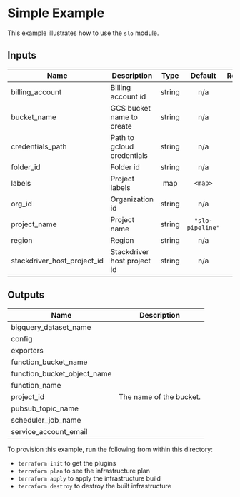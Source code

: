 # Simple Example

This example illustrates how to use the `slo` module.

<!-- BEGINNING OF PRE-COMMIT-TERRAFORM DOCS HOOK -->
## Inputs

| Name | Description | Type | Default | Required |
|------|-------------|:----:|:-----:|:-----:|
| billing\_account | Billing account id | string | n/a | yes |
| bucket\_name | GCS bucket name to create | string | n/a | yes |
| credentials\_path | Path to gcloud credentials | string | n/a | yes |
| folder\_id | Folder id | string | n/a | yes |
| labels | Project labels | map | `<map>` | no |
| org\_id | Organization id | string | n/a | yes |
| project\_name | Project name | string | `"slo-pipeline"` | no |
| region | Region | string | n/a | yes |
| stackdriver\_host\_project\_id | Stackdriver host project id | string | n/a | yes |

## Outputs

| Name | Description |
|------|-------------|
| bigquery\_dataset\_name |  |
| config |  |
| exporters |  |
| function\_bucket\_name |  |
| function\_bucket\_object\_name |  |
| function\_name |  |
| project\_id | The name of the bucket. |
| pubsub\_topic\_name |  |
| scheduler\_job\_name |  |
| service\_account\_email |  |

<!-- END OF PRE-COMMIT-TERRAFORM DOCS HOOK -->

To provision this example, run the following from within this directory:
- `terraform init` to get the plugins
- `terraform plan` to see the infrastructure plan
- `terraform apply` to apply the infrastructure build
- `terraform destroy` to destroy the built infrastructure
